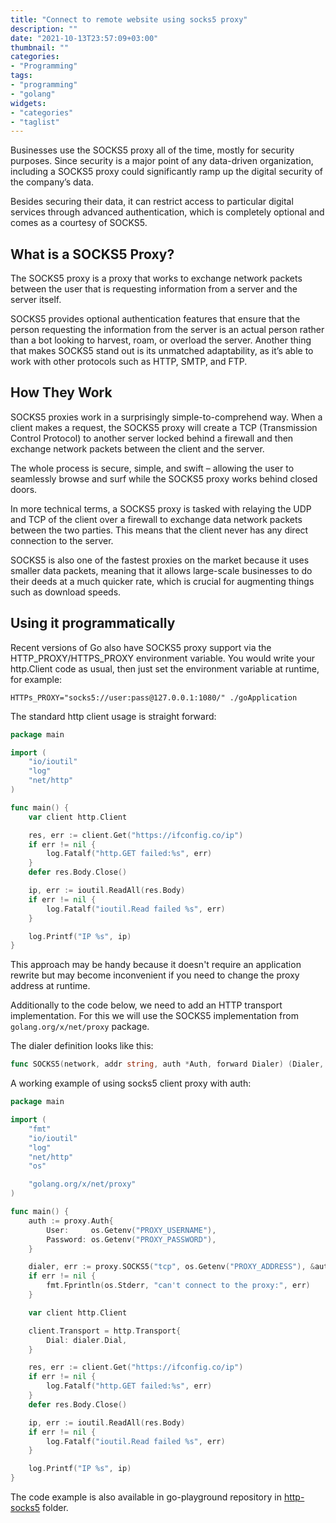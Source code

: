 ```yaml
---
title: "Connect to remote website using socks5 proxy"
description: ""
date: "2021-10-13T23:57:09+03:00"
thumbnail: ""
categories:
- "Programming"
tags:
- "programming"
- "golang"
widgets:
- "categories"
- "taglist"
---
```


Businesses use the SOCKS5 proxy all of the time, mostly for security purposes. Since security is a major point of any data-driven organization, including a SOCKS5 proxy could significantly ramp up the digital security of the company’s data.

Besides securing their data, it can restrict access to particular digital services through advanced authentication, which is completely optional and comes as a courtesy of SOCKS5.

<!--more--> 

What is a SOCKS5 Proxy?
----------------------
The SOCKS5 proxy is a proxy that works to exchange network packets between the user that is requesting information from a server and the server itself. 

SOCKS5 provides optional authentication features that ensure that the person requesting the information from the server is an actual person rather than a bot looking to harvest, roam, or overload the server. Another thing that makes SOCKS5 stand out is its unmatched adaptability, as it’s able to work with other protocols such as HTTP, SMTP, and FTP.

How They Work
-------------
SOCKS5 proxies work in a surprisingly simple-to-comprehend way. When a client makes a request, the SOCKS5 proxy will create a TCP (Transmission Control Protocol) to another server locked behind a firewall and then exchange network packets between the client and the server.

The whole process is secure, simple, and swift – allowing the user to seamlessly browse and surf while the SOCKS5 proxy works behind closed doors.

In more technical terms, a SOCKS5 proxy is tasked with relaying the UDP and TCP of the client over a firewall to exchange data network packets between the two parties. This means that the client never has any direct connection to the server.


SOCKS5 is also one of the fastest proxies on the market because it uses smaller data packets, meaning that it allows large-scale businesses to do their deeds at a much quicker rate, which is crucial for augmenting things such as download speeds.

Using it programmatically
-------------------------
Recent versions of Go also have SOCKS5 proxy support via the HTTP_PROXY/HTTPS_PROXY environment variable.
You would write your http.Client code as usual, then just set the environment variable at runtime, for example:
```shell
HTTPs_PROXY="socks5://user:pass@127.0.0.1:1080/" ./goApplication
```

The standard http client usage is straight forward:
```go
package main

import (
	"io/ioutil"
	"log"
	"net/http"
)

func main() {
	var client http.Client

	res, err := client.Get("https://ifconfig.co/ip")
	if err != nil {
		log.Fatalf("http.GET failed:%s", err)
	}
	defer res.Body.Close()

	ip, err := ioutil.ReadAll(res.Body)
	if err != nil {
		log.Fatalf("ioutil.Read failed %s", err)
	}

	log.Printf("IP %s", ip)
}

```

This approach may be handy because it doesn't require an application rewrite but may become inconvenient if you need to change the proxy address at runtime.

Additionally to the code below, we need to add an HTTP transport implementation. For this we will use the SOCKS5 implementation from `golang.org/x/net/proxy` package.

The dialer definition looks like this:
```go
func SOCKS5(network, addr string, auth *Auth, forward Dialer) (Dialer, error)
```

A working example of using socks5 client proxy with auth:
```go
package main

import (
	"fmt"
	"io/ioutil"
	"log"
	"net/http"
	"os"

	"golang.org/x/net/proxy"
)

func main() {
	auth := proxy.Auth{
		User:     os.Getenv("PROXY_USERNAME"),
		Password: os.Getenv("PROXY_PASSWORD"),
	}

	dialer, err := proxy.SOCKS5("tcp", os.Getenv("PROXY_ADDRESS"), &auth, proxy.Direct)
	if err != nil {
		fmt.Fprintln(os.Stderr, "can't connect to the proxy:", err)
	}

	var client http.Client

	client.Transport = http.Transport{
		Dial: dialer.Dial,
	}

	res, err := client.Get("https://ifconfig.co/ip")
	if err != nil {
		log.Fatalf("http.GET failed:%s", err)
	}
	defer res.Body.Close()

	ip, err := ioutil.ReadAll(res.Body)
	if err != nil {
		log.Fatalf("ioutil.Read failed %s", err)
	}

	log.Printf("IP %s", ip)
}

```

The code example is also available in go-playground repository in [http-socks5](https://github.com/ubogdan/go-playground/tree/main/http-socks5) folder.

